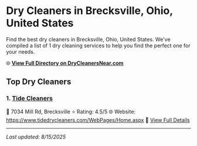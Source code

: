 # Dry Cleaners in Brecksville, Ohio, United States

Find the best dry cleaners in Brecksville, Ohio, United States. We've compiled a list of 1 dry cleaning services to help you find the perfect one for your needs.

🌐 **[View Full Directory on DryCleanersNear.com](https://drycleanersnear.com/city/US/Ohio/Brecksville)**

## Top Dry Cleaners

### 1. [Tide Cleaners](https://drycleanersnear.com/dryCleaner/6875b6919b5c02c2ea278046/tide-cleaners)
📍 7034 Mill Rd, Brecksville
⭐ Rating: 4.5/5
🌐 Website: https://www.tidedrycleaners.com/WebPages/Home.aspx
🔗 [View Full Details](https://drycleanersnear.com/dryCleaner/6875b6919b5c02c2ea278046/tide-cleaners)


---

*Last updated: 8/15/2025*
